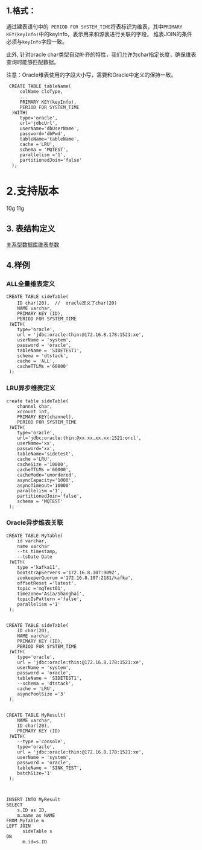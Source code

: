 
## 1.格式：

  通过建表语句中的` PERIOD FOR SYSTEM_TIME`将表标识为维表，其中`PRIMARY KEY(keyInfo)`中的keyInfo，表示用来和源表进行关联的字段，
  维表JOIN的条件必须与`keyInfo`字段一致。
  
  此外, 针对oracle char类型自动补齐的特性，我们允许为char指定长度，确保维表查询时能够匹配数据。
  
  
  注意：Oracle维表使用的字段大小写，需要和Oracle中定义的保持一致。
```
 CREATE TABLE tableName(
     colName cloType,
     ...
     PRIMARY KEY(keyInfo),
     PERIOD FOR SYSTEM_TIME
  )WITH(
     type='oracle',
     url='jdbcUrl',
     userName='dbUserName',
     password='dbPwd',
     tableName='tableName',
     cache ='LRU',
     schema = 'MQTEST',
     parallelism ='1',
     partitionedJoin='false'
  );
```

# 2.支持版本
 10g 11g
 
## 3. 表结构定义
   [关系型数据库维表参数](docs/plugin/rdbSideParams.md)

## 4.样例

###  ALL全量维表定义
```
CREATE TABLE sideTable(
    ID char(20),  //  oracle定义了char(20)
    NAME varchar,
    PRIMARY KEY (ID),
    PERIOD FOR SYSTEM_TIME 
 )WITH(
    type='oracle',
    url = 'jdbc:oracle:thin:@172.16.8.178:1521:xe', 
    userName = 'system', 
    password = 'oracle', 
    tableName = 'SIDETEST1',
    schema = 'dtstack',
    cache = 'ALL',
    cacheTTLMs ='60000'
 );
```

### LRU异步维表定义

```
create table sideTable(
    channel char,
    xccount int,
    PRIMARY KEY(channel),
    PERIOD FOR SYSTEM_TIME
 )WITH(
    type='oracle',
    url='jdbc:oracle:thin:@xx.xx.xx.xx:1521:orcl',
    userName='xx',
    password='xx',
    tableName='sidetest',
    cache ='LRU',
    cacheSize ='10000',
    cacheTTLMs ='60000',
    cacheMode='unordered',
    asyncCapacity='1000',
    asyncTimeout='10000'
    parallelism ='1',
    partitionedJoin='false',
    schema = 'MQTEST'
 );

```

### Oracle异步维表关联

```aidl
CREATE TABLE MyTable(
    id varchar,
    name varchar
    --ts timestamp,
    --tsDate Date
 )WITH(
    type ='kafka11',
    bootstrapServers ='172.16.8.107:9092',
    zookeeperQuorum ='172.16.8.107:2181/kafka',
    offsetReset ='latest',
    topic ='mqTest01',
    timezone='Asia/Shanghai',
    topicIsPattern ='false',
    parallelism ='1'
 );


CREATE TABLE sideTable(
    ID char(20),
    NAME varchar,
    PRIMARY KEY (ID),
    PERIOD FOR SYSTEM_TIME 
 )WITH(
    type='oracle',
    url = 'jdbc:oracle:thin:@172.16.8.178:1521:xe', 
    userName = 'system', 
    password = 'oracle', 
    tableName = 'SIDETEST1',
    --schema = 'dtstack',
    cache = 'LRU',
    asyncPoolSize ='3'
 );


CREATE TABLE MyResult(
    NAME varchar,
    ID char(20),
    PRIMARY KEY (ID)
 )WITH(
    --type ='console',
    type='oracle',
    url = 'jdbc:oracle:thin:@172.16.8.178:1521:xe', 
    userName = 'system', 
    password = 'oracle', 
    tableName = 'SINK_TEST',
    batchSize='1'
 );



INSERT INTO MyResult
SELECT  
    s.ID as ID,
    m.name as NAME
FROM MyTable m
LEFT JOIN
      sideTable s
ON
      m.id=s.ID
```


